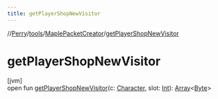 ```yaml
---
title: getPlayerShopNewVisitor
---
```

//[Perry](../../../index.html)/[tools](../index.html)/[MaplePacketCreator](index.html)/[getPlayerShopNewVisitor](get-player-shop-new-visitor.html)



# getPlayerShopNewVisitor



[jvm]\
open fun [getPlayerShopNewVisitor](get-player-shop-new-visitor.html)(c: [Character](../../client/-character/index.html), slot: [Int](https://kotlinlang.org/api/latest/jvm/stdlib/kotlin/-int/index.html)): [Array](https://kotlinlang.org/api/latest/jvm/stdlib/kotlin/-array/index.html)&lt;[Byte](https://kotlinlang.org/api/latest/jvm/stdlib/kotlin/-byte/index.html)&gt;




